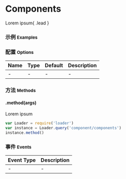 # Components

Lorem ipsum{ .lead }

### 示例 <small>Examples</small>

<div class="bs-example">
    <div class="content">
        <div bx-name="components/components"></div>
    </div>
</div>

### 配置 <small>Options</small>

Name | Type | Default | Description
:--- | :--- | :------ | :----------
- | - | - | -

### 方法 <small>Methods</small>

#### .method(args)

Lorem ipsum

```js
var Loader = require('loader')
var instance = Loader.query('component/components')
instance.method()
```

### 事件 <small>Events</small>

Event Type | Description
:--------- | :----------
- | -

